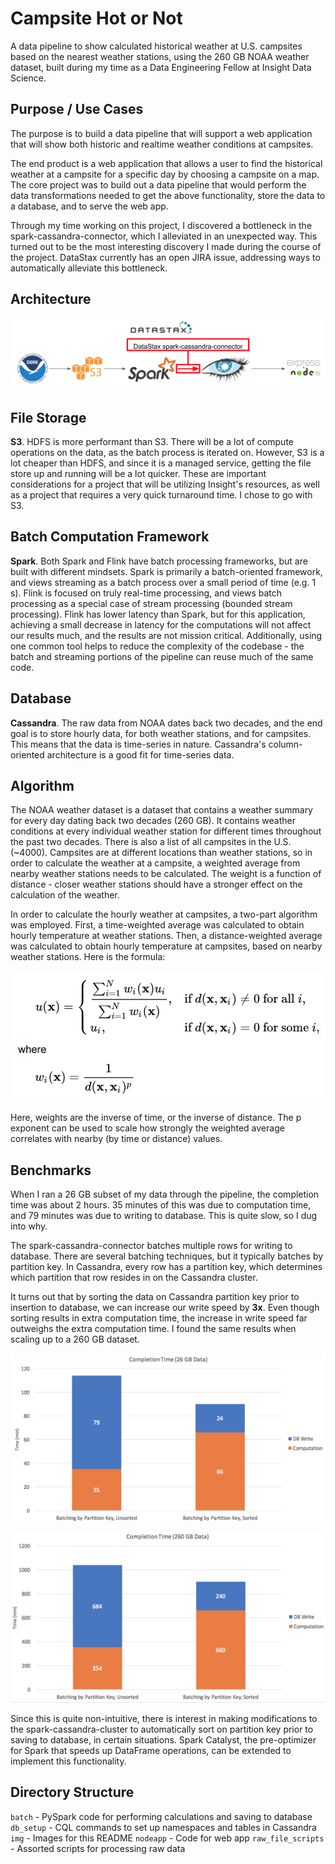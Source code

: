 # Campsite Hot or Not
A data pipeline to show calculated historical weather at U.S. campsites based on the nearest weather stations, using the 260 GB NOAA weather dataset, built during my time as a Data Engineering Fellow at Insight Data Science.

## Purpose / Use Cases
The purpose is to build a data pipeline that will support a web application that will show both historic and realtime weather conditions at campsites.

The end product is a web application that allows a user to find the historical weather at a campsite for a specific day by choosing a campsite on a map. The core project was to build out a data pipeline that would perform the data transformations needed to get the above functionality, store the data to a database, and to serve the web app.

Through my time working on this project, I discovered a bottleneck in the spark-cassandra-connector, which I alleviated in an unexpected way. This turned out to be the most interesting discovery I made during the course of the project. DataStax currently has an open JIRA issue, addressing ways to automatically alleviate this bottleneck.

## Architecture

![Architecture](https://raw.githubusercontent.com/CCInCharge/campsite-hot-or-not/master/img/pipeline.png "Architecture")

## File Storage
**S3**. HDFS is more performant than S3. There will be a lot of compute operations on the data, as the batch process is iterated on. However, S3 is a lot cheaper than HDFS, and since it is a managed service, getting the file store up and running will be a lot quicker. These are important considerations for a project that will be utilizing Insight's resources, as well as a project that requires a very quick turnaround time. I chose to go with S3.

## Batch Computation Framework
**Spark**. Both Spark and Flink have batch processing frameworks, but are built with different mindsets. Spark is primarily a batch-oriented framework, and views streaming as a batch process over a small period of time (e.g. 1 s). Flink is focused on truly real-time processing, and views batch processing as a special case of stream processing (bounded stream processing). Flink has lower latency than Spark, but for this application, achieving a small decrease in latency for the computations will not affect our results much, and the results are not mission critical. Additionally, using one common tool helps to reduce the complexity of the codebase - the batch and streaming portions of the pipeline can reuse much of the same code.

## Database
**Cassandra**. The raw data from NOAA dates back two decades, and the end goal is to store hourly data, for both weather stations, and for campsites. This means that the data is time-series in nature. Cassandra's column-oriented architecture is a good fit for time-series data.

## Algorithm
The NOAA weather dataset is a dataset that contains a weather summary for every day dating back two decades (260 GB). It contains weather conditions at every individual weather station for different times throughout the past two decades. There is also a list of all campsites in the U.S. (~4000). Campsites are at different locations than weather stations, so in order to calculate the weather at a campsite, a weighted average from nearby weather stations needs to be calculated. The weight is a function of distance - closer weather stations should have a stronger effect on the calculation of the weather.

In order to calculate the hourly weather at campsites, a two-part algorithm was employed. First, a time-weighted average was calculated to obtain hourly temperature at weather stations. Then, a distance-weighted average was calculated to obtain hourly temperature at campsites, based on nearby weather stations. Here is the formula:

![Weighted Average Formula](https://raw.githubusercontent.com/CCInCharge/campsite-hot-or-not/master/img/formula.png "Weighted Average Formula")

Here, weights are the inverse of time, or the inverse of distance. The p exponent can be used to scale how strongly the weighted average correlates with nearby (by time or distance) values.

## Benchmarks

When I ran a 26 GB subset of my data through the pipeline, the completion time was about 2 hours. 35 minutes of this was due to computation time, and 79 minutes was due to writing to database. This is quite slow, so I dug into why.

The spark-cassandra-connector batches multiple rows for writing to database. There are several batching techniques, but it typically batches by partition key. In Cassandra, every row has a partition key, which determines which partition that row resides in on the Cassandra cluster.

It turns out that by sorting the data on Cassandra partition key prior to insertion to database, we can increase our write speed by **3x**. Even though sorting results in extra computation time, the increase in write speed far outweighs the extra computation time. I found the same results when scaling up to a 260 GB dataset.

![Runtime](https://raw.githubusercontent.com/CCInCharge/campsite-hot-or-not/master/img/runtime.png "Runtime")

![Runtime on 260 GB](https://raw.githubusercontent.com/CCInCharge/campsite-hot-or-not/master/img/bigruntime.png "Runtime on 260 GB")

Since this is quite non-intuitive, there is interest in making modifications to the spark-cassandra-cluster to automatically sort on partition key prior to saving to database, in certain situations. Spark Catalyst, the pre-optimizer for Spark that speeds up DataFrame operations, can be extended to implement this functionality.

## Directory Structure
`batch` - PySpark code for performing calculations and saving to database
`db_setup` - CQL commands to set up namespaces and tables in Cassandra
`img` - Images for this README
`nodeapp` - Code for web app
`raw_file_scripts` - Assorted scripts for processing raw data
